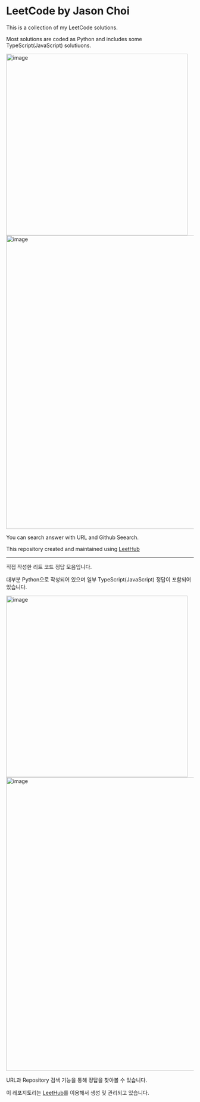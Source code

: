 # LeetCode by Jason Choi

This is a collection of my LeetCode solutions.

Most solutions are coded as Python and includes some TypeScript(JavaScript) solutiuons.

<img width="487" alt="image" src="https://user-images.githubusercontent.com/2310571/148039639-dd503377-f5ea-4a1b-af35-e8d2612f84ed.png">
<img width="788" alt="image" src="https://user-images.githubusercontent.com/2310571/148040022-00b18a07-0f67-4f90-8cef-2c5cba749819.png">

You can search answer with URL and Github Seearch.

This repository created and maintained using [LeetHub](https://github.com/QasimWani/LeetHub)

---

직접 작성한 리트 코드 정답 모음입니다. 

대부분 Python으로 작성되어 있으며 일부 TypeScript(JavaScript) 정답이 포함되어 있습니다. 

<img width="487" alt="image" src="https://user-images.githubusercontent.com/2310571/148039639-dd503377-f5ea-4a1b-af35-e8d2612f84ed.png">
<img width="788" alt="image" src="https://user-images.githubusercontent.com/2310571/148040028-0e9879b7-e31d-44ab-9ac7-aedd1e453a5b.png">

URL과 Repository 검색 기능을 통해 정답을 찾아볼 수 있습니다. 

이 레포지토리는 [LeetHub](https://github.com/QasimWani/LeetHub)를 이용해서 생성 및 관리되고 있습니다. 
